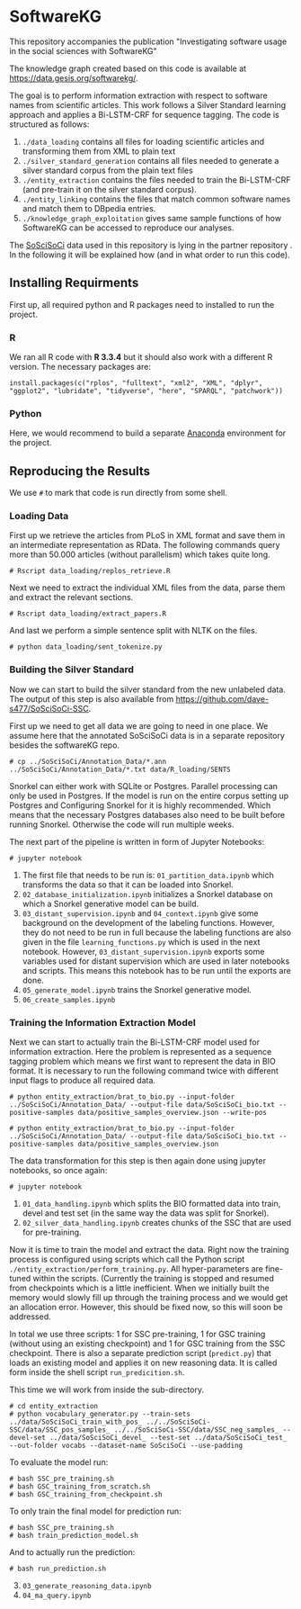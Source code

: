 # SoftwareKG
This repository accompanies the publication "Investigating software usage in the social sciences with SoftwareKG"

The knowledge graph created based on this code is available at https://data.gesis.org/softwarekg/. 

The goal is to perform information extraction with respect to software names from scientific articles. 
This work follows a Silver Standard learning approach and applies a Bi-LSTM-CRF for sequence tagging. 
The code is structured as follows:
1. `./data_loading` contains all files for loading scientific articles and transforming them from XML to plain text
2. `./silver_standard_generation` contains all files needed to generate a silver standard corpus from the plain text files
3. `./entity_extraction` contains the files needed to train the Bi-LSTM-CRF (and pre-train it on the silver standard corpus). 
4. `./entity_linking` contains the files that match common software names and match them to DBpedia entries. 
5. `./knowledge_graph_exploitation` gives same sample functions of how SoftwareKG can be accessed to reproduce our analyses.

The [SoSciSoCi](https://github.com/f-krueger/SoSciSoCi) data used in this repository is lying in the partner repository . 
In the following it will be explained how (and in what order to run this code).

## Installing Requirments 
First up, all required python and R packages need to installed to run the project.

### R
We ran all R code with **R 3.3.4** but it should also work with a different R version. The necessary packages are: 

```
install.packages(c("rplos", "fulltext", "xml2", "XML", "dplyr", "ggplot2", "lubridate", "tidyverse", "here", "SPARQL", "patchwork"))
```

### Python
Here, we would recommend to build a separate [Anaconda](https://www.anaconda.com/) environment for the project. 

## Reproducing the Results

We use `#` to mark that code is run directly from some shell. 

### Loading Data

First up we retrieve the articles from PLoS in XML format and save them in an intermediate representation as RData. 
The following commands query more than 50.000 articles (without parallelism) which takes quite long. 
```
# Rscript data_loading/replos_retrieve.R
```
Next we need to extract the individual XML files from the data, parse them and extract the relevant sections. 
```
# Rscript data_loading/extract_papers.R
```
And last we perform a simple sentence split with NLTK on the files. 
```
# python data_loading/sent_tokenize.py
```

### Building the Silver Standard

Now we can start to build the silver standard from the new unlabeled data. The output of this step is also available from https://github.com/dave-s477/SoSciSoCi-SSC.

First up we need to get all data we are going to need in one place.
We assume here that the annotated SoSciSoCi data is in a separate repository besides the softwareKG repo.
```
# cp ../SoSciSoCi/Annotation_Data/*.ann ../SoSciSoCi/Annotation_Data/*.txt data/R_loading/SENTS
```
Snorkel can either work with SQLite or Postgres. Parallel processing can only be used in Postgres. If the model is run on the entire corpus setting up Postgres and Configuring Snorkel for it is highly recommended. Which means that the necessary Postgres databases also need to be built before running Snorkel. Otherwise the code will run multiple weeks.   

The next part of the pipeline is written in form of Jupyter Notebooks:
```
# jupyter notebook
```
1. The first file that needs to be run is: `01_partition_data.ipynb` which transforms the data so that it can be loaded into Snorkel. 
2. `02_database_initialization.ipynb` initializes a Snorkel database on which a Snorkel generative model can be build. 
3. `03_distant_supervision.ipynb` and `04_context.ipynb` give some background on the development of the labeling functions. However, they do not need to be run in full because the labeling functions are also given in the file `learning_functions.py` which is used in the next notebook. However, `03_distant_supervision.ipynb` exports some variables used for distant supervision which are used in later notebooks and scripts. This means this notebook has to be run until the exports are done. 
4. `05_generate_model.ipynb` trains the Snorkel generative model. 
5. `06_create_samples.ipynb`

### Training the Information Extraction Model

Next we can start to actually train the Bi-LSTM-CRF model used for information extraction. 
Here the problem is represented as a sequence tagging problem which means we first want to represent the data in BIO format.
It is necessary to run the following command twice with different input flags to produce all required data. 
```
# python entity_extraction/brat_to_bio.py --input-folder ../SoSciSoCi/Annotation_Data/ --output-file data/SoSciSoCi_bio.txt --positive-samples data/positive_samples_overview.json --write-pos
```
```
# python entity_extraction/brat_to_bio.py --input-folder ../SoSciSoCi/Annotation_Data/ --output-file data/SoSciSoCi_bio.txt --positive-samples data/positive_samples_overview.json
```

The data transformation for this step is then again done using jupyter notebooks, so once again:
```
# jupyter notebook
```
1. `01_data_handling.ipynb` which splits the BIO formatted data into train, devel and test set (in the same way the data was split for Snorkel).
2. `02_silver_data_handling.ipynb` creates chunks of the SSC that are used for pre-training.

Now it is time to train the model and extract the data. 
Right now the training process is configured using scripts which call the Python script `./entity_extraction/perform_training.py`. 
All hyper-parameters are fine-tuned within the scripts. (Currently the training is stopped and resumed from checkpoints which is a little inefficient. When we initially built the memory would slowly fill up through the training process and we would get an allocation error. However, this should be fixed now, so this will soon be addressed.

In total we use three scripts: 1 for SSC pre-training, 1 for GSC training (without using an existing checkpoint) and 1 for GSC training from the SSC checkpoint.
There is also a separate prediction script (`predict.py`) that loads an existing model and applies it on new reasoning data. 
It is called form inside the shell script `run_predicition.sh`.

This time we will work from inside the sub-directory.
```
# cd entity_extraction
# python vocabulary_generator.py --train-sets ../data/SoSciSoCi_train_with_pos_ ../../SoSciSoCi-SSC/data/SSC_pos_samples_ ../../SoSciSoCi-SSC/data/SSC_neg_samples_ --devel-set ../data/SoSciSoCi_devel_ --test-set ../data/SoSciSoCi_test_ --out-folder vocabs --dataset-name SoSciSoCi --use-padding  
```
To evaluate the model run:
```
# bash SSC_pre_training.sh 
# bash GSC_training_from_scratch.sh
# bash GSC_training_from_checkpoint.sh
```
To only train the final model for prediction run:
```
# bash SSC_pre_training.sh 
# bash train_prediction_model.sh
```
And to actually run the prediction:
```
# bash run_prediction.sh
```

3. `03_generate_reasoning_data.ipynb`
4. `04_ma_query.ipynb`

